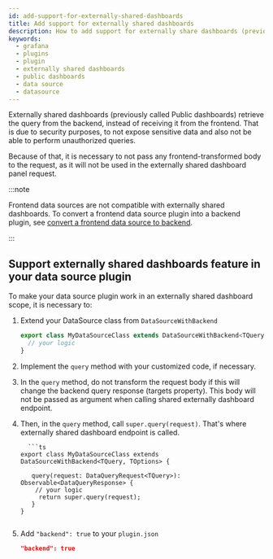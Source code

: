 ```yaml
---
id: add-support-for-externally-shared-dashboards
title: Add support for externally shared dashboards
description: How to add support for externally share dashboards (previously called Public dashboards).
keywords:
  - grafana
  - plugins
  - plugin
  - externally shared dashboards
  - public dashboards
  - data source
  - datasource
---
```


Externally shared dashboards (previously called Public dashboards) retrieve the query from the backend, instead of receiving it from the frontend. That is due to security purposes, to not expose sensitive data and also not be able to perform unauthorized queries.

Because of that, it is necessary to not pass any frontend-transformed body to the request, as it will not be used in the externally shared dashboard panel request.

:::note

Frontend data sources are not compatible with externally shared dashboards.
To convert a frontend data source plugin into a backend plugin, see
[convert a frontend data source to backend](https://grafana.com/developers/plugin-tools/how-to-guides/data-source-plugins/convert-a-frontend-datasource-to-backend).

:::

## Support externally shared dashboards feature in your data source plugin

To make your data source plugin work in an externally shared dashboard scope, it is necessary to:

1.  Extend your DataSource class from `DataSourceWithBackend`

    ```ts
    export class MyDataSourceClass extends DataSourceWithBackend<TQuery, TOptions> {
      // your logic
    }
    ```

2.  Implement the `query` method with your customized code, if necessary.

3.  In the `query` method, do not transform the request body if this will change the backend query response (targets property). This body will not be passed as argument when calling shared externally dashboard endpoint.

4.  Then, in the `query` method, call `super.query(request)`.
    That's where externally shared dashboard endpoint is called.

          ```ts
        export class MyDataSourceClass extends DataSourceWithBackend<TQuery, TOptions> {

           query(request: DataQueryRequest<TQuery>): Observable<DataQueryResponse> {
            // your logic
             return super.query(request);
           }
        }

    ```

    ```

5.  Add `"backend": true` to your `plugin.json`

    ```json title="src/plugin.json"
    "backend": true
    ```
